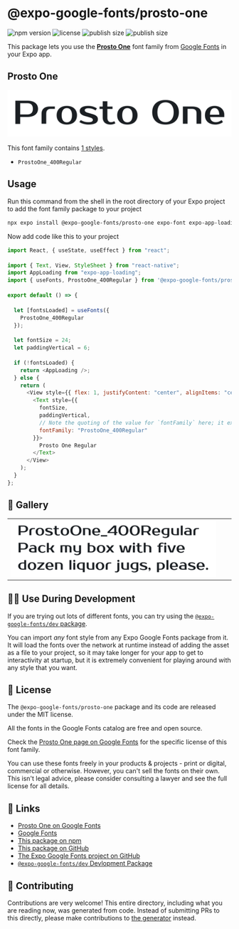 # @expo-google-fonts/prosto-one

![npm version](https://flat.badgen.net/npm/v/@expo-google-fonts/prosto-one)
![license](https://flat.badgen.net/github/license/expo/google-fonts)
![publish size](https://flat.badgen.net/packagephobia/install/@expo-google-fonts/prosto-one)
![publish size](https://flat.badgen.net/packagephobia/publish/@expo-google-fonts/prosto-one)

This package lets you use the [**Prosto One**](https://fonts.google.com/specimen/Prosto+One) font family from [Google Fonts](https://fonts.google.com/) in your Expo app.

## Prosto One

![Prosto One](./font-family.png)

This font family contains [1 styles](#-gallery).

- `ProstoOne_400Regular`

## Usage

Run this command from the shell in the root directory of your Expo project to add the font family package to your project

```sh
npx expo install @expo-google-fonts/prosto-one expo-font expo-app-loading
```

Now add code like this to your project

```js
import React, { useState, useEffect } from "react";

import { Text, View, StyleSheet } from "react-native";
import AppLoading from "expo-app-loading";
import { useFonts, ProstoOne_400Regular } from '@expo-google-fonts/prosto-one';

export default () => {

  let [fontsLoaded] = useFonts({
    ProstoOne_400Regular
  });

  let fontSize = 24;
  let paddingVertical = 6;

  if (!fontsLoaded) {
    return <AppLoading />;
  } else {
    return (
      <View style={{ flex: 1, justifyContent: "center", alignItems: "center" }}>
        <Text style={{
          fontSize,
          paddingVertical,
          // Note the quoting of the value for `fontFamily` here; it expects a string!
          fontFamily: "ProstoOne_400Regular"
        }}>
          Prosto One Regular
        </Text>
      </View>
    );
  }
};
```

## 🔡 Gallery


||||
|-|-|-|
|![ProstoOne_400Regular](./ProstoOne_400Regular.ttf.png)||||


## 👩‍💻 Use During Development

If you are trying out lots of different fonts, you can try using the [`@expo-google-fonts/dev` package](https://github.com/expo/google-fonts/tree/master/font-packages/dev#readme).

You can import _any_ font style from any Expo Google Fonts package from it. It will load the fonts over the network at runtime instead of adding the asset as a file to your project, so it may take longer for your app to get to interactivity at startup, but it is extremely convenient for playing around with any style that you want.


## 📖 License

The `@expo-google-fonts/prosto-one` package and its code are released under the MIT license.

All the fonts in the Google Fonts catalog are free and open source.

Check the [Prosto One page on Google Fonts](https://fonts.google.com/specimen/Prosto+One) for the specific license of this font family.

You can use these fonts freely in your products & projects - print or digital, commercial or otherwise. However, you can't sell the fonts on their own. This isn't legal advice, please consider consulting a lawyer and see the full license for all details.

## 🔗 Links

- [Prosto One on Google Fonts](https://fonts.google.com/specimen/Prosto+One)
- [Google Fonts](https://fonts.google.com/)
- [This package on npm](https://www.npmjs.com/package/@expo-google-fonts/prosto-one)
- [This package on GitHub](https://github.com/expo/google-fonts/tree/master/font-packages/prosto-one)
- [The Expo Google Fonts project on GitHub](https://github.com/expo/google-fonts)
- [`@expo-google-fonts/dev` Devlopment Package](https://github.com/expo/google-fonts/tree/master/font-packages/dev)

## 🤝 Contributing

Contributions are very welcome! This entire directory, including what you are reading now, was generated from code. Instead of submitting PRs to this directly, please make contributions to [the generator](https://github.com/expo/google-fonts/tree/master/packages/generator) instead.
